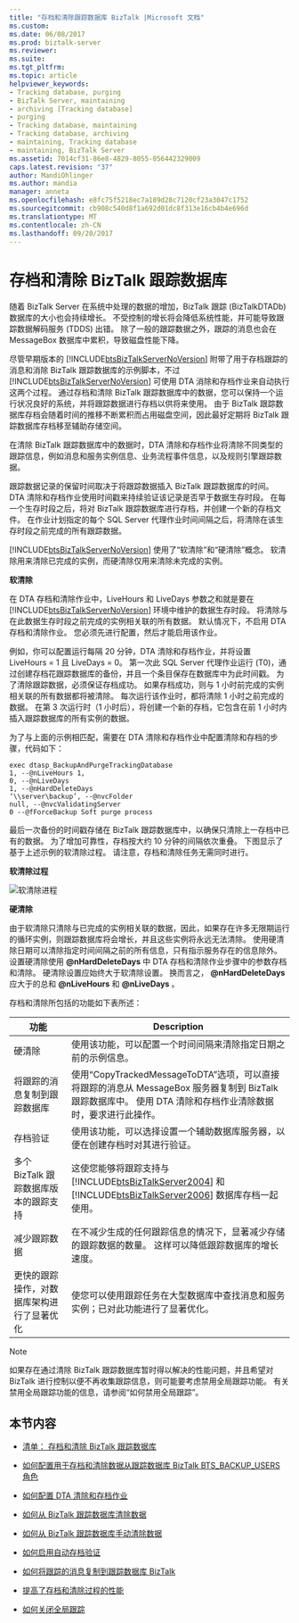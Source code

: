 ```yaml
---
title: "存档和清除跟踪数据库 BizTalk |Microsoft 文档"
ms.custom: 
ms.date: 06/08/2017
ms.prod: biztalk-server
ms.reviewer: 
ms.suite: 
ms.tgt_pltfrm: 
ms.topic: article
helpviewer_keywords:
- Tracking database, purging
- BizTalk Server, maintaining
- archiving [Tracking database]
- purging
- Tracking database, maintaining
- Tracking database, archiving
- maintaining, Tracking database
- maintaining, BizTalk Server
ms.assetid: 7014cf31-86e8-4829-8055-056442329009
caps.latest.revision: "37"
author: MandiOhlinger
ms.author: mandia
manager: anneta
ms.openlocfilehash: e8fc75f5218ec7a189d28c7120cf23a3047c1752
ms.sourcegitcommit: cb908c540d8f1a692d01dc8f313e16cb4b4e696d
ms.translationtype: MT
ms.contentlocale: zh-CN
ms.lasthandoff: 09/20/2017
---
```

# <a name="archiving-and-purging-the-biztalk-tracking-database"></a>存档和清除 BizTalk 跟踪数据库
随着 BizTalk Server 在系统中处理的数据的增加，BizTalk 跟踪 (BizTalkDTADb) 数据库的大小也会持续增长。 不受控制的增长将会降低系统性能，并可能导致跟踪数据解码服务 (TDDS) 出错。 除了一般的跟踪数据之外，跟踪的消息也会在 MessageBox 数据库中累积，导致磁盘性能下降。  
  
 尽管早期版本的 [!INCLUDE[btsBizTalkServerNoVersion](../includes/btsbiztalkservernoversion-md.md)] 附带了用于存档跟踪的消息和消除 BizTalk 跟踪数据库的示例脚本，不过 [!INCLUDE[btsBizTalkServerNoVersion](../includes/btsbiztalkservernoversion-md.md)] 可使用 DTA 消除和存档作业来自动执行这两个过程。 通过存档和清除 BizTalk 跟踪数据库中的数据，您可以保持一个运行状况良好的系统，并将跟踪数据进行存档以供将来使用。 由于 BizTalk 跟踪数据库存档会随着时间的推移不断累积而占用磁盘空间，因此最好定期将 BizTalk 跟踪数据库存档移至辅助存储空间。  
  
 在清除 BizTalk 跟踪数据库中的数据时，DTA 清除和存档作业将清除不同类型的跟踪信息，例如消息和服务实例信息、业务流程事件信息，以及规则引擎跟踪数据。  
  
 跟踪数据记录的保留时间取决于将跟踪数据插入 BizTalk 跟踪数据库的时间。 DTA 清除和存档作业使用时间戳来持续验证该记录是否早于数据生存时段。 在每一个生存时段之后，将对 BizTalk 跟踪数据库进行存档，并创建一个新的存档文件。 在作业计划指定的每个 SQL Server 代理作业时间间隔之后，将清除在该生存时段之前完成的所有跟踪数据。  
  
 [!INCLUDE[btsBizTalkServerNoVersion](../includes/btsbiztalkservernoversion-md.md)] 使用了“软清除”和“硬清除”概念。 软清除用来清除已完成的实例，而硬清除仅用来清除未完成的实例。  
  
 **软清除**  
  
 在 DTA 存档和清除作业中，LiveHours 和 LiveDays 参数之和就是要在 [!INCLUDE[btsBizTalkServerNoVersion](../includes/btsbiztalkservernoversion-md.md)] 环境中维护的数据生存时段。 将清除与在此数据生存时段之前完成的实例相关联的所有数据。 默认情况下，不启用 DTA 存档和清除作业。 您必须先进行配置，然后才能启用该作业。  
  
 例如，你可以配置运行每隔 20 分钟，DTA 清除和存档作业，并将设置 LiveHours = 1 且 LiveDays = 0。 第一次此 SQL Server 代理作业运行 (T0)，通过创建存档花跟踪数据库的备份，并且一个条目保存在数据库中为此时间戳。 为了清除跟踪数据，必须保证存档成功。 如果存档成功，则与 1 小时前完成的实例相关联的所有数据都将被清除。 每次运行该作业时，都将清除 1 小时之前完成的数据。 在第 3 次运行时（1 小时后），将创建一个新的存档，它包含在前 1 小时内插入跟踪数据库的所有实例的数据。  
  
 为了与上面的示例相匹配，需要在 DTA 清除和存档作业中配置清除和存档的步骤，代码如下：  
  
```  
exec dtasp_BackupAndPurgeTrackingDatabase  
1, --@nLiveHours 1,   
0, --@nLiveDays   
1, --@nHardDeleteDays   
‘\\server\backup’, --@nvcFolder   
null, --@nvcValidatingServer   
0 --@fForceBackup Soft purge process  
```  
  
 最后一次备份的时间戳存储在 BizTalk 跟踪数据库中，以确保只清除上一存档中已有的数据。 为了增加可靠性，存档按大约 10 分钟的间隔依次重叠。 下图显示了基于上述示例的软清除过程。 请注意，存档和清除任务无需同时进行。  
  
 **软清除过程**  
  
 ![软清除进程](../core/media/archivingandpurging.gif "archivingandpurging")  
  
 **硬清除**  
  
 由于软清除只清除与已完成的实例相关联的数据，因此，如果存在许多无限期运行的循环实例，则跟踪数据库将会增长，并且这些实例将永远无法清除。 使用硬清除日期可以清除指定时间间隔之前的所有信息，只有指示服务存在的信息除外。 设置硬清除使用 **@nHardDeleteDays** 中 DTA 存档和清除作业步骤中的参数存档和清除。 硬清除设置应始终大于软清除设置。 换而言之，  **@nHardDeleteDays** 应大于的总和 **@nLiveHours** 和 **@nLiveDays** 。  
  
 存档和清除所包括的功能如下表所述：  
  
|功能|Description|  
|-------------|-----------------|  
|硬清除|使用该功能，可以配置一个时间间隔来清除指定日期之前的示例信息。|  
|将跟踪的消息复制到跟踪数据库|使用“CopyTrackedMessageToDTA”选项，可以直接将跟踪的消息从 MessageBox 服务器复制到 BizTalk 跟踪数据库中。 使用 DTA 清除和存档作业清除数据时，要求进行此操作。|  
|存档验证|使用该功能，可以选择设置一个辅助数据库服务器，以便在创建存档时对其进行验证。|  
|多个 BizTalk 跟踪数据库版本的跟踪支持|这使您能够将跟踪支持与 [!INCLUDE[btsBizTalkServer2004](../includes/btsbiztalkserver2004-md.md)] 和 [!INCLUDE[btsBizTalkServer2006](../includes/btsbiztalkserver2006-md.md)] 数据库存档一起使用。|  
|减少跟踪数据|在不减少生成的任何跟踪信息的情况下，显著减少存储的跟踪数据的数量。 这样可以降低跟踪数据库的增长速度。|  
|更快的跟踪操作，对数据库架构进行了显著优化|使您可以使用跟踪任务在大型数据库中查找消息和服务实例；已对此功能进行了显著优化。|  
  
> [!NOTE]
>  如果存在通过清除 BizTalk 跟踪数据库暂时得以解决的性能问题，并且希望对 BizTalk 进行控制以便不再收集跟踪信息，则可能要考虑禁用全局跟踪功能。 有关禁用全局跟踪功能的信息，请参阅“如何禁用全局跟踪”。  
  
## <a name="in-this-section"></a>本节内容  
  
-   [清单： 存档和清除 BizTalk 跟踪数据库](../core/checklist-archiving-and-purging-the-biztalk-tracking-database.md)  
  
-   [如何配置用于存档和清除数据从跟踪数据库 BizTalk BTS_BACKUP_USERS 角色](../core/configure-bts_backup_users-role-to-archive-and-purge-from-tracking-database.md)  
  
-   [如何配置 DTA 清除和存档作业](../core/how-to-configure-the-dta-purge-and-archive-job.md)  
  
-   [如何从 BizTalk 跟踪数据库清除数据](../core/how-to-purge-data-from-the-biztalk-tracking-database.md)  
  
-   [如何从 BizTalk 跟踪数据库手动清除数据](../core/how-to-manually-purge-data-from-the-biztalk-tracking-database.md)  
  
-   [如何启用自动存档验证](../core/how-to-enable-automatic-archive-validation.md)  
  
-   [如何将跟踪的消息复制到跟踪数据库 BizTalk](../core/how-to-copy-tracked-messages-into-the-biztalk-tracking-database.md)  
  
-   [提高了存档和清除过程的性能](../core/improving-the-performance-of-the-archiving-and-purging-process.md)  
  
-   [如何关闭全局跟踪](../core/how-to-turn-off-global-tracking.md)